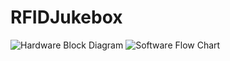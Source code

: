 # RFIDJukebox

![Hardware Block Diagram](https://drive.google.com/file/d/1U2T4ZQSZBeHEv_uiEjkN_bSjoLBAmWuQ/view?usp=share_link)
![Software Flow Chart](https://drive.google.com/file/d/1Oszqbk1C2mbpvU_tQYbZsUA0-nj_5BuH/view?usp=share_link)
